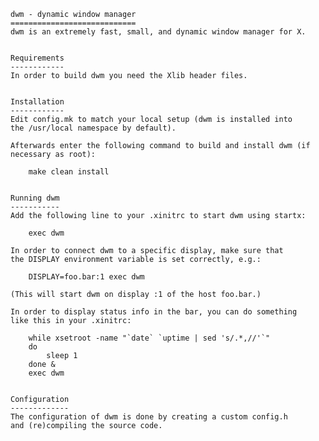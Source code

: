     dwm - dynamic window manager
    ============================
    dwm is an extremely fast, small, and dynamic window manager for X.
    
    
    Requirements
    ------------
    In order to build dwm you need the Xlib header files.
    
    
    Installation
    ------------
    Edit config.mk to match your local setup (dwm is installed into
    the /usr/local namespace by default).
    
    Afterwards enter the following command to build and install dwm (if
    necessary as root):
    
        make clean install


    Running dwm
    -----------
    Add the following line to your .xinitrc to start dwm using startx:
    
        exec dwm

    In order to connect dwm to a specific display, make sure that
    the DISPLAY environment variable is set correctly, e.g.:
    
        DISPLAY=foo.bar:1 exec dwm

    (This will start dwm on display :1 of the host foo.bar.)
    
    In order to display status info in the bar, you can do something
    like this in your .xinitrc:
    
        while xsetroot -name "`date` `uptime | sed 's/.*,//'`"
        do
            sleep 1
        done &
        exec dwm

    
    Configuration
    -------------
    The configuration of dwm is done by creating a custom config.h
    and (re)compiling the source code.
